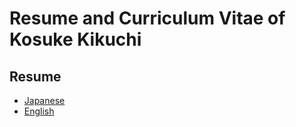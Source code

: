# Resume and Curriculum Vitae of Kosuke Kikuchi

## Resume
* [Japanese](public/japanese.md)
* [English](public/english.md)
